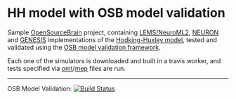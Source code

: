 HH model with OSB model validation
==========================================

Sample [OpenSourceBrain](http://www.opensourcebrain.org/) project, containing [LEMS/NeuroML2](http://www.neuroml.org/lems/), [NEURON](http://www.neuron.yale.edu/neuron/) and [GENESIS](http://www.genesis-sim.org/) implementations of the [Hodking-Huxley model](en.wikipedia.org/wiki/Hodgkin–Huxley_model), tested and validated using the [OSB model validation framework](https://github.com/borismarin/osb-model-validation/). 

Each one of the simulators is downloaded and built in a travis worker, and tests specified via [omt](NEURON/hh.nrn.omt)/[mep](hh.mep) files are run.    


-------------------------------------------------------------------------------------------------------------------------------------
OSB Model Validation: [![Build Status](https://travis-ci.org/borismarin/hh-testing.svg)](https://travis-ci.org/borismarin/hh-testing)

